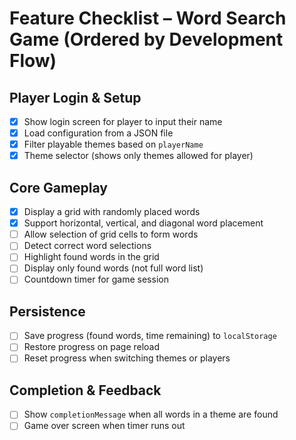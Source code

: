 # Feature Checklist – Word Search Game (Ordered by Development Flow)

## Player Login & Setup
- [x] Show login screen for player to input their name
- [x] Load configuration from a JSON file
- [x] Filter playable themes based on `playerName`
- [x] Theme selector (shows only themes allowed for player)

## Core Gameplay
- [x] Display a grid with randomly placed words
- [x] Support horizontal, vertical, and diagonal word placement
- [ ] Allow selection of grid cells to form words
- [ ] Detect correct word selections
- [ ] Highlight found words in the grid
- [ ] Display only found words (not full word list)
- [ ] Countdown timer for game session

## Persistence
- [ ] Save progress (found words, time remaining) to `localStorage`
- [ ] Restore progress on page reload
- [ ] Reset progress when switching themes or players

## Completion & Feedback
- [ ] Show `completionMessage` when all words in a theme are found
- [ ] Game over screen when timer runs out
